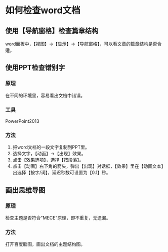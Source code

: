 # 如何检查word文档

## 使用【导航窗格】检查篇章结构
word面板中，【视图】→【显示】→【导航窗格】，可以看文章的篇章结构是否合适。


## 使用PPT检查错别字

### 原理
在不同的环境里，容易看出文档中错误。

### 工具
PowerPoint2013 

### 方法
1. 把word文档的一段文字复制到PPT里。
2. 选择文字，【动画】→【出现】效果。
3. 点击【效果选项】，选择【按段落】。
4. 点击【动画】右下角的箭头，弹出【出现】对话框，【效果】里在【动画文本】出选择【按字/词】，延迟秒数可设置为【0.1】秒。


## 画出思维导图

### 原理
检查主题是否符合"MECE"原理，即不重复，无遗漏。

### 方法
打开百度脑图，画出文档的主题结构图。


<!--stackedit_data:
eyJoaXN0b3J5IjpbLTExNDQ1MjM3NywtNjE3MTgyMzc3LC0xNj
Y4OTE0NzIwLC00ODM2OTk4MjVdfQ==
-->
